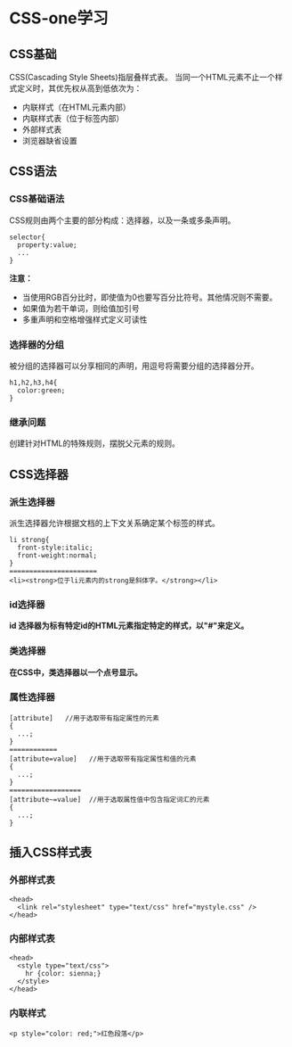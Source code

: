 # CSS-one学习
## CSS基础
CSS(Cascading Style Sheets)指层叠样式表。
当同一个HTML元素不止一个样式定义时，其优先权从高到低依次为：
- 内联样式（在HTML元素内部）
- 内联样式表（位于<head>标签内部）
- 外部样式表
- 浏览器缺省设置
## CSS语法
### CSS基础语法
CSS规则由两个主要的部分构成：选择器，以及一条或多条声明。
```
selector{
  property:value;
  ...
}
```
**注意：**
- 当使用RGB百分比时，即使值为0也要写百分比符号。其他情况则不需要。
- 如果值为若干单词，则给值加引号
- 多重声明和空格增强样式定义可读性
### 选择器的分组 
被分组的选择器可以分享相同的声明，用逗号将需要分组的选择器分开。
```
h1,h2,h3,h4{
  color:green;
}
```
### 继承问题
创建针对HTML的特殊规则，摆脱父元素的规则。
## CSS选择器
### 派生选择器
派生选择器允许根据文档的上下文关系确定某个标签的样式。
```
li strong{
  front-style:italic;
  front-weight:normal;
}
======================
<li><strong>位于li元素内的strong是斜体字。</strong></li>
```
### id选择器
**id 选择器为标有特定id的HTML元素指定特定的样式，以"#"来定义。**
### 类选择器
**在CSS中，类选择器以一个点号显示。**
### 属性选择器
```
[attribute]   //用于选取带有指定属性的元素
{
  ...;
}
============
[attribute=value]   //用于选取带有指定属性和值的元素
{
  ...;
}
==================
[attribute~=value]  //用于选取属性值中包含指定词汇的元素
{
  ...;
}
```
## 插入CSS样式表
### 外部样式表
```
<head>
  <link rel="stylesheet" type="text/css" href="mystyle.css" />
</head>
```
### 内部样式表
```
<head>
  <style type="text/css">
    hr {color: sienna;}
  </style>
</head>
```
### 内联样式
```
<p style="color: red;">红色段落</p>
```
